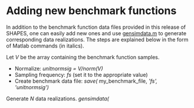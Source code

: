 # Adding new benchmark functions
In addition to the benchmark function data files provided in this release of SHAPES, one can easily add new ones and use
[gensimdata.m](./DATA/gensimdata.m) to generate corresponding data realizations. The steps are explained below in 
the form of Matlab commands (in italics).

Let *V* be the array containing the benchmark function samples.
- Normalize: *unitnormsig = V/norm(V)*
- Sampling frequency: *fs* (set it to the appropriate value)
- Create benchmark data file: *save(* my_benchmark_file, *'fs', 'unitnormsig')*

Generate *N* data realizations.
*gensimdata(*
